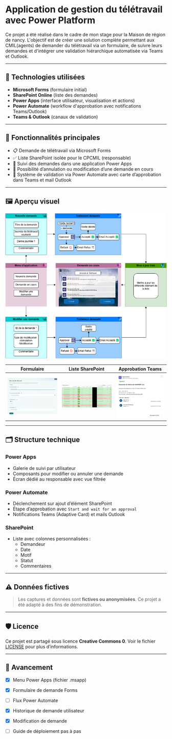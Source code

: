# Application de gestion du télétravail avec Power Platform

Ce projet a été réalisé dans le cadre de mon stage pour la Maison de région de nancy. L'objectif est de créer une solution complète permettant aux CMIL(agents) de demander du télétravail via un formulaire, de suivre leurs demandes et d'intégrer une validation hiérarchique automatisée via Teams et Outlook.

---

## 🧩 Technologies utilisées

- **Microsoft Forms** (formulaire initial)
- **SharePoint Online** (liste des demandes)
- **Power Apps** (interface utilisateur, visualisation et actions)
- **Power Automate** (workflow d'approbation avec notifications Teams/Outlook)
- **Teams & Outlook** (canaux de validation)

---

## 🔄 Fonctionnalités principales

- 📋 Demande de télétravail via Microsoft Forms
- ✅ Liste SharePoint isolée pour le CPCMIL (responsable)
- 🧭 Suivi des demandes dans une application Power Apps
- 🔁 Possibilité d’annulation ou modification d’une demande en cours
- 🔔 Système de validation via Power Automate avec carte d’approbation dans Teams et mail Outlook

---

## 🖼️ Aperçu visuel

![](./images/Schema_fonctionnel_TT.drawio.png)


| Formulaire | Liste SharePoint | Approbation Teams |
|-----------|------------------|-------------------|
| ![](./images/Formulaire.png) | ![](./images/Liste.png) | ![](./images/Approbation.png) |

---

## 🗂️ Structure technique

### Power Apps
- Galerie de suivi par utilisateur
- Composants pour modifier ou annuler une demande
- Écran dédié au responsable avec vue filtrée

### Power Automate
- Déclenchement sur ajout d’élément SharePoint
- Étape d’approbation avec `Start and wait for an approval`
- Notifications Teams (Adaptive Card) et mails Outlook

### SharePoint
- Liste avec colonnes personnalisées :
  - Demandeur
  - Date
  - Motif
  - Statut
  - Commentaires

---

## ⚠️ Données fictives

> Les captures et données sont **fictives ou anonymisées**. Ce projet a été adapté à des fins de démonstration.

---

## 🛡️ Licence

Ce projet est partagé sous licence **Creative Commons 0**. Voir le fichier [LICENSE](./LICENSE) pour plus d’informations.

---

## 📝 Avancement

- [x] Menu Power Apps (fichier .msapp)
- [x] Formulaire de demande Forms
- [ ] Flux Power Automate
- [x] Historique de demande utilisateur
- [x] Modification de demande
- [ ] Guide de déploiement pas à pas

